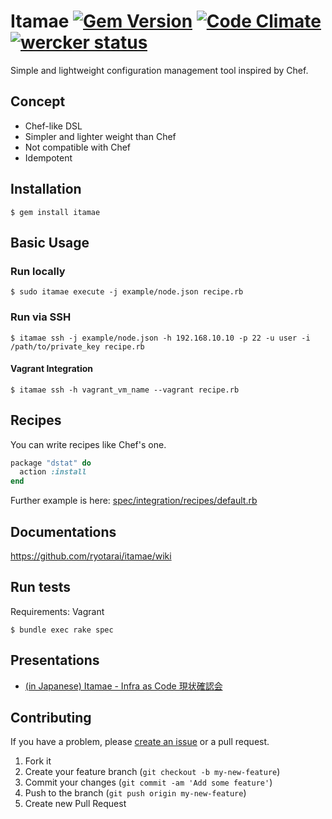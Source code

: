# Itamae [![Gem Version](https://badge.fury.io/rb/itamae.svg)](http://badge.fury.io/rb/itamae) [![Code Climate](https://codeclimate.com/github/ryotarai/itamae/badges/gpa.svg)](https://codeclimate.com/github/ryotarai/itamae) [![wercker status](https://app.wercker.com/status/d44df82d2f4529ff664f32fa54ce12f5/s/master "wercker status")](https://app.wercker.com/project/bykey/d44df82d2f4529ff664f32fa54ce12f5)

Simple and lightweight configuration management tool inspired by Chef.

## Concept

- Chef-like DSL
- Simpler and lighter weight than Chef
- Not compatible with Chef
- Idempotent

## Installation

```
$ gem install itamae
```

## Basic Usage

### Run locally

```
$ sudo itamae execute -j example/node.json recipe.rb
```

### Run via SSH

```
$ itamae ssh -j example/node.json -h 192.168.10.10 -p 22 -u user -i /path/to/private_key recipe.rb
```

#### Vagrant Integration

```
$ itamae ssh -h vagrant_vm_name --vagrant recipe.rb
```

## Recipes

You can write recipes like Chef's one.

```ruby
package "dstat" do
  action :install
end
```

Further example is here: [spec/integration/recipes/default.rb](spec/integration/recipes/default.rb)

## Documentations

https://github.com/ryotarai/itamae/wiki

## Run tests

Requirements: Vagrant

```
$ bundle exec rake spec
```

## Presentations

- [(in Japanese) Itamae - Infra as Code 現状確認会](https://speakerdeck.com/ryotarai/itamae-infra-as-code-xian-zhuang-que-ren-hui)

## Contributing

If you have a problem, please [create an issue](https://github.com/ryotarai/itamae/issues/new) or a pull request.

1. Fork it
2. Create your feature branch (`git checkout -b my-new-feature`)
3. Commit your changes (`git commit -am 'Add some feature'`)
4. Push to the branch (`git push origin my-new-feature`)
5. Create new Pull Request

